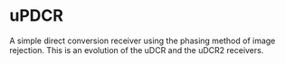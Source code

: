 # uPDCR
A simple direct conversion receiver using the phasing method of image rejection. This is an evolution of the uDCR and the uDCR2 receivers.
